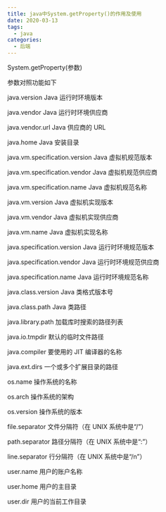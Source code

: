 ```yaml
---
title: java中System.getProperty()的作用及使用
date: 2020-03-13
tags:
  - java
categories:
  - 后端
---
```


<!-- more -->
System.getProperty(参数)

参数对照功能如下

java.version	Java 运行时环境版本

java.vendor	Java 运行时环境供应商

java.vendor.url	Java 供应商的 URL

java.home	Java 安装目录

java.vm.specification.version	Java 虚拟机规范版本

java.vm.specification.vendor	Java 虚拟机规范供应商

java.vm.specification.name	Java 虚拟机规范名称

java.vm.version	Java 虚拟机实现版本

java.vm.vendor	Java 虚拟机实现供应商

java.vm.name	Java 虚拟机实现名称

java.specification.version	Java 运行时环境规范版本

java.specification.vendor	Java 运行时环境规范供应商

java.specification.name	Java 运行时环境规范名称

java.class.version	Java 类格式版本号

java.class.path	Java 类路径

java.library.path	加载库时搜索的路径列表

java.io.tmpdir	默认的临时文件路径

java.compiler	要使用的 JIT 编译器的名称

java.ext.dirs	一个或多个扩展目录的路径

os.name	操作系统的名称

os.arch	操作系统的架构

os.version	操作系统的版本

file.separator	文件分隔符（在 UNIX 系统中是“/”）

path.separator	路径分隔符（在 UNIX 系统中是“:”）

line.separator	行分隔符（在 UNIX 系统中是“/n”）

user.name	用户的账户名称

user.home	用户的主目录

user.dir	用户的当前工作目录
